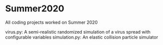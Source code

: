# Summer2020
All coding projects worked on Summer 2020

virus.py: A semi-realistic randomized simulation of a virus spread with configurable variables
simulation.py: An elastic collision particle simulator 
